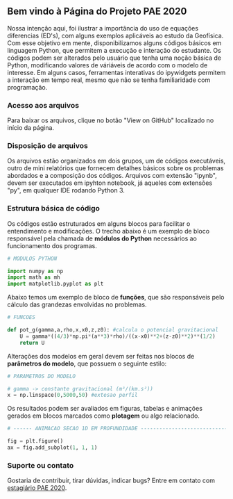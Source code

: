 ## Bem vindo à Página do Projeto PAE 2020

Nossa intenção aqui, foi ilustrar a importância do uso de equações diferencias (ED's), com alguns exemplos aplicáveis ao estudo da Geofísica. Com esse objetivo em mente, disponibilizamos alguns códigos básicos em linguagem Python, que permitem a execução e interação do estudante. Os códigos podem ser alterados pelo usuário que tenha uma noção básica de Python, modificando valores de váriáveis de acordo com o modelo de interesse. Em alguns casos, ferramentas interativas do ipywidgets permitem a interação em tempo real, mesmo que não se tenha familiaridade com programação.

### Acesso aos arquivos
Para baixar os arquivos, clique no botão "View on GitHub" localizado no início da página.

### Disposição de arquivos

Os arquivos estão organizados em dois grupos, um de códigos executáveis, outro de mini relatórios que fornecem detalhes básicos sobre os problemas abordados e a composição dos códigos. Arquivos com extensão "ipynb", devem ser executados em ipyhton notebook, já aqueles com extensões "py", em qualquer IDE rodando Python 3.

### Estrutura básica de código

Os códigos estão estruturados em alguns blocos para facilitar o entendimento e modificações. O trecho abaixo é um exemplo de bloco responsável pela chamada de **módulos do Python** necessários ao funcionamento dos programas.

```python
# MODULOS PYTHON

import numpy as np
import math as mh
import matplotlib.pyplot as plt
```
Abaixo temos um exemplo de bloco de **funções**, que são responsáveis pelo cálculo das grandezas envolvidas no problemas.

```python
# FUNCOES

def pot_g(gamma,a,rho,x,x0,z,z0): #calcula o potencial gravitacional
    U = gamma*((4/3)*np.pi*(a**3)*rho)/((x-x0)**2+(z-z0)**2)**(1/2)
    return U
```
Alterações dos modelos em geral devem ser feitas nos blocos de **parâmetros do modelo**, que possuem o seguinte estilo:

```python
# PARAMETROS DO MODELO

# gamma -> constante gravitacional (m³/(km.s²))
x = np.linspace(0,5000,50) #extesao perfil
```
Os resultados podem ser avaliados em figuras, tabelas e animações gerados em blocos marcados como **plotagem** ou algo relacionado.

```python
# ------ ANIMACAO SECAO 1D EM PROFUNDIDADE -------------------------------

fig = plt.figure()
ax = fig.add_subplot(1, 1, 1)
```

### Suporte ou contato

Gostaria de contribuir, tirar dúvidas, indicar bugs? Entre em contato com [estagiário PAE 2020](felipeiag2012@gmail.com).
